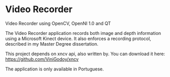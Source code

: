 # Video Recorder
Video Recorder using OpenCV, OpenNI 1.0 and QT

The Video Recorder application records both image and depth information using a Microsoft Kinect device. It also enforces a recording protocol, described in my Master Degree dissertation. 

This project depends on xncv api, also written by. 
You can download it here: https://github.com/ViniGodoy/xncv

The application is only available in Portuguese. 